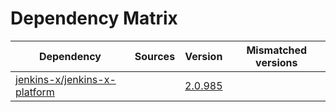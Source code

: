 # Dependency Matrix

Dependency | Sources | Version | Mismatched versions
---------- | ------- | ------- | -------------------
[jenkins-x/jenkins-x-platform](https://github.com/jenkins-x/jenkins-x-platform.git) |  | [2.0.985](https://github.com/jenkins-x/jenkins-x-platform/releases/tag/v2.0.985) | 
